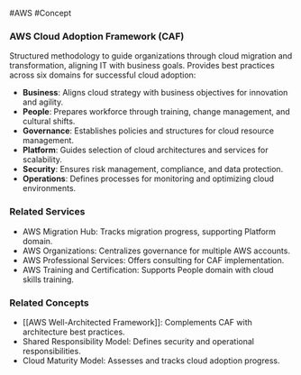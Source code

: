 #AWS #Concept
### AWS Cloud Adoption Framework (CAF)

Structured methodology to guide organizations through cloud migration and transformation, aligning IT with business goals. Provides best practices across six domains for successful cloud adoption:

- **Business**: Aligns cloud strategy with business objectives for innovation and agility.
- **People**: Prepares workforce through training, change management, and cultural shifts.
- **Governance**: Establishes policies and structures for cloud resource management.
- **Platform**: Guides selection of cloud architectures and services for scalability.
- **Security**: Ensures risk management, compliance, and data protection.
- **Operations**: Defines processes for monitoring and optimizing cloud environments.

### Related Services

- AWS Migration Hub: Tracks migration progress, supporting Platform domain.
- AWS Organizations: Centralizes governance for multiple AWS accounts.
- AWS Professional Services: Offers consulting for CAF implementation.
- AWS Training and Certification: Supports People domain with cloud skills training.

### Related Concepts

- [[AWS Well-Architected Framework]]: Complements CAF with architecture best practices.
- Shared Responsibility Model: Defines security and operational responsibilities.
- Cloud Maturity Model: Assesses and tracks cloud adoption progress.